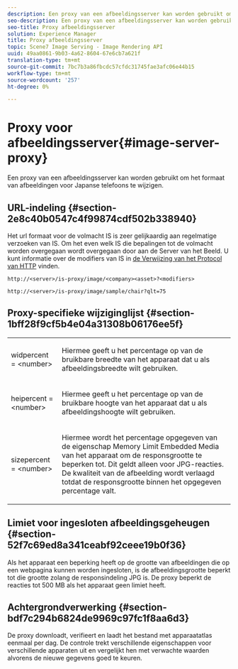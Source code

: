 ```yaml
---
description: Een proxy van een afbeeldingsserver kan worden gebruikt om het formaat van afbeeldingen voor Japanse telefoons te wijzigen.
seo-description: Een proxy van een afbeeldingsserver kan worden gebruikt om het formaat van afbeeldingen voor Japanse telefoons te wijzigen.
seo-title: Proxy afbeeldingsserver
solution: Experience Manager
title: Proxy afbeeldingsserver
topic: Scene7 Image Serving - Image Rendering API
uuid: 49aa0861-9b03-4a62-8604-67e6cb7a621f
translation-type: tm+mt
source-git-commit: 7bc7b3a86fbcdc57cfdc31745fae3afc06e44b15
workflow-type: tm+mt
source-wordcount: '257'
ht-degree: 0%

---
```



# Proxy voor afbeeldingsserver{#image-server-proxy}

Een proxy van een afbeeldingsserver kan worden gebruikt om het formaat van afbeeldingen voor Japanse telefoons te wijzigen.

## URL-indeling {#section-2e8c40b0547c4f99874cdf502b338940}

Het url formaat voor de volmacht IS is zeer gelijkaardig aan regelmatige verzoeken van IS. Om het even welk IS die bepalingen tot de volmacht worden overgegaan wordt overgegaan door aan de Server van het Beeld. U kunt informatie over de modifiers van IS in [de Verwijzing van het Protocol van HTTP](../../is-api/http-ref/image-serving-api-ref/c-http-protocol-reference/c-introduction/c-introduction.md#concept-dbbd5241bc6248ad9b9d7f6c635c311e) vinden.

`http://<server>/is-proxy/image/<company><asset>?<modifiers>`

`http://<server>/is-proxy/image/sample/chair?qlt=75`

## Proxy-specifieke wijziginglijst {#section-1bff28f9cf5b4e04a31308b06176ee5f}

<table id="simpletable_40C1DFB183B54A79BCF65D51ED480CE0"> 
 <tr class="strow"> 
  <td class="stentry"> <p><span class="codeph"> widpercent =  &lt;number&gt;</span> </p></td> 
  <td class="stentry"> <p>Hiermee geeft u het percentage op van de bruikbare breedte van het apparaat dat u als afbeeldingsbreedte wilt gebruiken. </p></td> 
 </tr> 
 <tr class="strow"> 
  <td class="stentry"> <p><span class="codeph"> heipercent =  &lt;number&gt;</span> </p></td> 
  <td class="stentry"> <p>Hiermee geeft u het percentage op van de bruikbare hoogte van het apparaat dat u als afbeeldingshoogte wilt gebruiken. </p></td> 
 </tr> 
 <tr class="strow"> 
  <td class="stentry"> <p><span class="codeph"> sizepercent =  &lt;number&gt;</span> </p></td> 
  <td class="stentry"> <p>Hiermee wordt het percentage opgegeven van de eigenschap Memory Limit Embedded Media van het apparaat om de responsgrootte te beperken tot. Dit geldt alleen voor JPG-reacties. De kwaliteit van de afbeelding wordt verlaagd totdat de responsgrootte binnen het opgegeven percentage valt. </p></td> 
 </tr> 
</table>

## Limiet voor ingesloten afbeeldingsgeheugen {#section-52f7c69ed8a341ceabf92ceee19b0f36}

Als het apparaat een beperking heeft op de grootte van afbeeldingen die op een webpagina kunnen worden ingesloten, is de afbeeldingsgrootte beperkt tot die grootte zolang de responsindeling JPG is. De proxy beperkt de reacties tot 500 MB als het apparaat geen limiet heeft.

## Achtergrondverwerking {#section-bdf7c294b6824de9969c97fc1f8aa6d3}

De proxy downloadt, verifieert en laadt het bestand met apparaatatlas eenmaal per dag. De controle trekt verschillende eigenschappen voor verschillende apparaten uit en vergelijkt hen met verwachte waarden alvorens de nieuwe gegevens goed te keuren.
